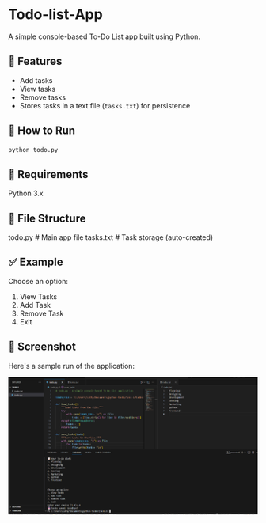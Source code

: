 # **Todo-list-App**
A simple console-based To-Do List app built using Python.

## 🚀 Features
- Add tasks
- View tasks
- Remove tasks
- Stores tasks in a text file (`tasks.txt`) for persistence

## 📁 How to Run

```bash
python todo.py
```

## 💾 Requirements
Python 3.x

## 📄 File Structure

todo.py         # Main app file
tasks.txt       # Task storage (auto-created)

## ✅ Example

Choose an option:
1. View Tasks
2. Add Task
3. Remove Task
4. Exit

## 📸 Screenshot

Here's a sample run of the application:

![Console Screenshot](Screenshot-2.png)
